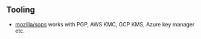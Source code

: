 ## Tooling

* [mozilla/sops](https://github.com/mozilla/sops#encrypting-using-gcp-kms) works with PGP, AWS KMC, GCP KMS, Azure key manager etc.
